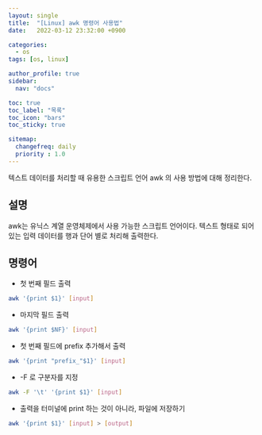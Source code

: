 ```yaml
---
layout: single
title:  "[Linux] awk 명령어 사용법"
date:   2022-03-12 23:32:00 +0900

categories:
  - os
tags: [os, linux]

author_profile: true
sidebar:
  nav: "docs"

toc: true
toc_label: "목록"
toc_icon: "bars"
toc_sticky: true

sitemap:
  changefreq: daily
  priority : 1.0
---
```


텍스트 데이터를 처리할 때 유용한 스크립트 언어 awk 의 사용 방법에 대해 정리한다.  

## 설명
awk는 유닉스 계열 운영체제에서 사용 가능한 스크립트 언어이다. 텍스트 형태로 되어있는 입력 데이터를 행과 단어 별로 처리해 출력한다.

## 명령어
* 첫 번째 필드 출력
```bash
awk '{print $1}' [input]
```
* 마지막 필드 출력
```bash
awk '{print $NF}' [input]
```
* 첫 번째 필드에 prefix 추가해서 출력
```bash
awk '{print "prefix_"$1}' [input]
```
*  -F 로 구분자를 지정
```bash
awk -F '\t' '{print $1}' [input]
```
* 출력을 터미널에 print 하는 것이 아니라, 파일에 저장하기
```bash
awk '{print $1}' [input] > [output]
```